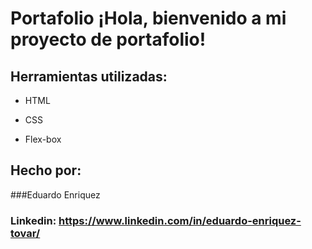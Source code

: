 # Portafolio ¡Hola, bienvenido a mi proyecto de portafolio!

## Herramientas utilizadas:

* HTML

* CSS

* Flex-box

## Hecho por:

###Eduardo Enriquez

### Linkedin: https://www.linkedin.com/in/eduardo-enriquez-tovar/
